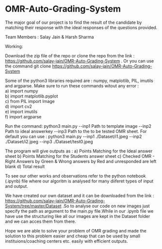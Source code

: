 # OMR-Auto-Grading-System

The major goal of our project is to find the result of the candidate by matching their response with the ideal responses of the questions provided.

Team Members : 
Salay Jain &
Harsh Sharma

Working:

Download the zip file of the repo or clone the repo from the link : https://github.com/salay-jain/OMR-Auto-Grading-System . Or you can use the command git clone https://github.com/salay-jain/OMR-Auto-Grading-System

Some of the python3 libraries required are : numpy, matplotlib, PIL, imutils and argparse. Make sure to run these commands witout any error : \
	a) import numpy \
	b) import matplotlib.pyplot \
	c) from PIL import Image \
	d) import cv2 \
	e) import imutils \
	f) import argparse 

Run the command: python3 main.py --inp1 Path to template image --inp2 Path to ideal answerkey --inp3 Path to the to be tested OMR sheet. For default you can use : python3 main.py --inp1 ./Dataset/i1.jpeg --inp2 ./Dataset/i2.jpeg --inp3 ./Dataset/test0.jpeg 

The program will give outputs as : 
	a) Points Matching for the Ideal answer sheet
	b) Points Matching for the Students answer sheet
	c) Checked OMR - Right Answers by Green & Wrong answers by Red and unresponded are left blank
	d) Total result

To see our other works and observations refer to the python notebook (.ipynb) file where our algoritm is analysed for many diiferet types of input and output.

We have created our own dataset and it can be downloaded from the link : https://github.com/salay-jain/OMR-Auto-Grading-System/tree/master/Dataset .So to analyse our code on new images just specify the path as argument to the main.py file.While in our .ipynb file we have use the structuring like all our images are kept in the Dataset folder and we can acces them from there.

Hope we are able to solve your problem of OMR grading and made the solution to this problem easier and cheap that can be used by small instituions/coaching centers etc. easily with efficient outputs.
